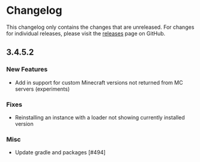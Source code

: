 # Changelog

This changelog only contains the changes that are unreleased. For changes for individual releases, please visit the
[releases](https://github.com/ATLauncher/ATLauncher/releases) page on GitHub.

## 3.4.5.2

### New Features
- Add in support for custom Minecraft versions not returned from MC servers (experiments)

### Fixes
- Reinstalling an instance with a loader not showing currently installed version

### Misc
- Update gradle and packages [#494]
